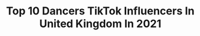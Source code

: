 ---
title: Top 10 Dancers TikTok Influencers In United Kingdom In 2021
description: >-
  Find top dancers TikTok influencers in United Kingdom in 2021. Most popular hashtags: #fyp #foryou #dance #duet.
platform: TikTok
hits: 231
text_top: Discover the best TikTok accounts on inBeat.
text_bottom: Our platform holds 231 TikTok influencers like this in United Kingdom for you to work with.
profiles:
  - username: "sahfy_"
    fullname: >-
      SAHFY
    bio: >-
      Hi I am sahfy -Rapper/singer/dancer 🥰🤗
    location: "United Kingdom"
    followers: 4524
    engagement: 2883
    commentsToLikes: 0.664271
    id: ckbb5wo6cw3690j23y1712u5r
    verified: false
    hashtags: "#sahfy, #halloween, #halloweenvibes, #duet"
  - username: "huwforpm2054"
    fullname: >-
      Huw Vicary🌹
    bio: >-
      Professional dancer Sometimes get political He/Him
    location: "United Kingdom"
    followers: 22200
    engagement: 1442
    commentsToLikes: 0.131698
    id: ck9fi3zgb8ydf0j78l1bn07gd
    verified: false
    hashtags: "#fyp, #politics, #foryou, #foryoupage"
  - username: "sarahjaneunderwood"
    fullname: >-
      Sarah Underwood
    bio: >-
      Over 30, Dr of Chiropractic, dancer’ish! ✨ Be Kind ✨
    location: "United Kingdom"
    followers: 97500
    engagement: 1318
    commentsToLikes: 0.160845
    id: ckc3e1kjdzcw70j23hskaeaf6
    verified: false
    hashtags: "#parentsoftiktok, #dance, #almost40, #dadsoftiktok"
  - username: "lovetodance311"
    fullname: >-
      Joleigh❤Dance
    bio: >-
      18 🥂 Dancer sc- itsjojo_2019
    location: "United Kingdom"
    followers: 3124
    engagement: 3073
    commentsToLikes: 0.027772
    id: ck8adcy9w58ny0j788lnsbn81
    verified: false
    hashtags: "#fyp, #christmas, #sfxmakeup, #tiktoktraditions"
  - username: "sophieann96"
    fullname: >-
      Sophie Ann
    bio: >-
      23 • dancer 🦋 My replies and comments aren’t showing💔
    location: "United Kingdom"
    followers: 10200
    engagement: 923
    commentsToLikes: 0.093220
    id: ckck4766toidz0j23s0k4y5c3
    verified: false
    hashtags: "#fingertutting, #tutting, #foryoupage, #handtutting"
  - username: "georgiae2342"
    fullname: >-
      Georgia Evans
    bio: >-
      Singer, dancer, actress 19 Christ follower
    location: "United Kingdom"
    followers: 161200
    engagement: 1615
    commentsToLikes: 0.022548
    id: ck9epn8jrtc7m0j78dbb4t1y2
    verified: false
    hashtags: "#asosdaytofright, #affrimations, #fyp, #timewarpscan"
  - username: "beard2702"
    fullname: >-
      DanWilson90
    bio: >-
      I’m not a dancer I just like a Boogie 😂🔞 Yorkshire 🇬🇧 YOU ONLY LIVE ONCE!
    location: "United Kingdom"
    followers: 111400
    engagement: 1681
    commentsToLikes: 0.089220
    id: cka6lon4b40p90i7885oxcxyb
    verified: false
    hashtags: "#mylevismyvibe, #behappy, #smile, #dollhousechallenge"
  - username: "arbengiga"
    fullname: >-
      Arben Giga
    bio: >-
      Dancer🔹Choreographer🔹Creative IG&YT @ArbenGiga 📩arbengiga@bytesizedtalent.com
    location: "United Kingdom"
    followers: 181100
    engagement: 826
    commentsToLikes: 0.039915
    id: ck903lcdedfdo0j781rquuy0v
    verified: true
    hashtags: "#avisdancechallenge, #dancechallenge, #arbengiga, #legwork"
  - username: "brucedcarson"
    fullname: >-
      👑 Bruce Duke Carson
    bio: >-
      Dancer with a sense of humour 😉 biz: brucecarsond@gmail.com 100k?
    location: "United Kingdom"
    followers: 87000
    engagement: 3299
    commentsToLikes: 0.022335
    id: ck8aebsnlbn5l0j78jbyg1flv
    verified: false
    hashtags: "#dancers, #foryou, #dance, #duet"
  - username: "therealhanzz"
    fullname: >-
      Hanz
    bio: >-
      Dancer💃 Sub on youtube⬆️ 10K?
    location: "United Kingdom"
    followers: 9076
    engagement: 2036
    commentsToLikes: 0.035328
    id: ckdc7q9abhuqm0j238xzti6qk
    verified: false
    hashtags: "#duet, #fyp, #dancer, #fypage"
---